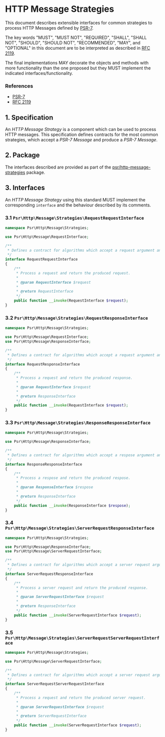 # HTTP Message Strategies

This document describes extensible interfaces for common strategies to process
HTTP Messages defined by [PSR-7](http://www.php-fig.org/psr/psr-7/).

The key words "MUST", "MUST NOT", "REQUIRED", "SHALL", "SHALL NOT", "SHOULD",
"SHOULD NOT", "RECOMMENDED", "MAY", and "OPTIONAL" in this document are to be
interpreted as described in [RFC 2119](http://tools.ietf.org/html/rfc2119).

The final implementations MAY decorate the objects and methods with more
functionality than the one proposed but they MUST implement the indicated
interfaces/functionality.

### References

- [PSR-7](http://www.php-fig.org/psr/psr-7/)
- [RFC 2119](http://tools.ietf.org/html/rfc2119)

## 1. Specification

An _HTTP Message Strategy_ is a component which can be used to process HTTP messages.
This specification defines contracts for the most common strategies, which accept a _PSR-7 Message_ and produce a _PSR-7 Message_.

## 2. Package

The interfaces described are provided as part of the [psr/http-message-strategies](https://github.com/http-message-strategies-interop/http-message-strategies) package.

## 3. Interfaces

An _HTTP Message Strategy_ using this standard MUST implement the corresponding `interface` and the behaviour described by its comments.

### 3.1 `Psr\Http\Message\Strategies\RequestRequestInterface`

```php
namespace Psr\Http\Message\Strategies;

use Psr\Http\Message\RequestInterface;

/**
 * Defines a contract for algorithms which accept a request argument and produce a request.
 */
interface RequestRequestInterface
{
    /**
     * Process a request and return the produced request.
     *
     * @param RequestInterface $request
     *
     * @return RequestInterface
     */
    public function __invoke(RequestInterface $request);
}
```

### 3.2 `Psr\Http\Message\Strategies\RequestResponseInterface`

```php
namespace Psr\Http\Message\Strategies;

use Psr\Http\Message\RequestInterface;
use Psr\Http\Message\ResponseInterface;

/**
 * Defines a contract for algorithms which accept a request argument and produce a response.
 */
interface RequestResponseInterface
{
    /**
     * Process a request and return the produced response.
     *
     * @param RequestInterface $request
     *
     * @return ResponseInterface
     */
    public function __invoke(RequestInterface $request);
}
```

### 3.3 `Psr\Http\Message\Strategies\ResponseResponseInterface`

```php
namespace Psr\Http\Message\Strategies;

use Psr\Http\Message\ResponseInterface;

/**
 * Defines a contract for algorithms which accept a respose argument and produce a respose.
 */
interface ResponseResponseInterface
{
    /**
     * Process a respose and return the produced respose.
     *
     * @param ResponseInterface $respose
     *
     * @return ResponseInterface
     */
    public function __invoke(ResponseInterface $respose);
}
```

### 3.4 `Psr\Http\Message\Strategies\ServerRequestResponseInterface`

```php
namespace Psr\Http\Message\Strategies;

use Psr\Http\Message\ResponseInterface;
use Psr\Http\Message\ServerRequestInterface;

/**
 * Defines a contract for algorithms which accept a server request argument and produce a respose.
 */
interface ServerRequestResponseInterface
{
    /**
     * Process a server request and return the produced response.
     *
     * @param ServerRequestInterface $request
     *
     * @return ResponseInterface
     */
    public function __invoke(ServerRequestInterface $request);
}
```

### 3.5 `Psr\Http\Message\Strategies\ServerRequestServerRequestInterface`

```php
namespace Psr\Http\Message\Strategies;

use Psr\Http\Message\ServerRequestInterface;

/**
 * Defines a contract for algorithms which accept a server request argument and produce a server request.
 */
interface ServerRequestServerRequestInterface
{
    /**
     * Process a request and return the produced server request.
     *
     * @param ServerRequestInterface $request
     *
     * @return ServerRequestInterface
     */
    public function __invoke(ServerRequestInterface $request);
}
```
